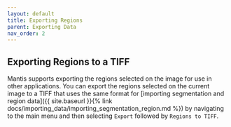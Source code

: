 ```yaml
---
layout: default
title: Exporting Regions
parent: Exporting Data
nav_order: 2
---
```


## Exporting Regions to a TIFF

Mantis supports exporting the regions selected on the image for use in other applications. You can export the regions selected on the current image to a TIFF that uses the same format for [importing segmentation and region data]({{ site.baseurl }}{% link docs/importing_data/importing_segmentation_region.md %}) by navigating to the main menu and then selecting `Export` followed by `Regions to TIFF`.